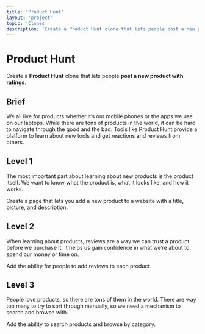 ```yaml
---
title: 'Product Hunt'
layout: 'project'
topic: 'Clones'
description: 'Create a Product Hunt clone that lets people post a new product with ratings.'
---
```



# Product Hunt

Create a <strong className="color-blue">Product Hunt</strong> clone that lets people <strong className="color-purple">post a new product with ratings</strong>.

## Brief

We all live for products whether it’s our mobile phones or the apps we use on our laptops. While there are tons of products in the world, it can be hard to navigate through the good and the bad. Tools like Product Hunt provide a platform to learn about new tools and get reactions and reviews from others.

## Level 1

The most important part about learning about new products is the product itself. We want to know what the product is, what it looks like, and how it works.

Create a page that lets you add a new product to a website with a title, picture,  and description.

## Level 2

When learning about products, reviews are a way we can trust a product before we purchase it. It helps us gain confidence in what we’re about to spend our money or time on.

Add the ability for people to add reviews to each product.

## Level 3

People love products, so there are tons of them in the world. There are way too many to try to sort through manually, so we need a mechanism to search and browse with.

Add the ability to search products and browse by category.


